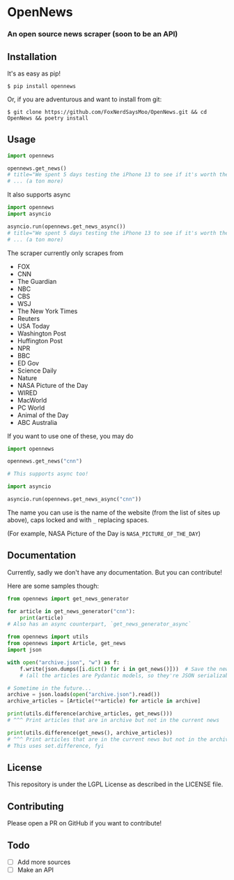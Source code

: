 # OpenNews

### An open source news scraper (soon to be an API)

## Installation

It's as easy as pip!
```
$ pip install opennews
```

Or, if you are adventurous and want to install from git:
```
$ git clone https://github.com/FoxNerdSaysMoo/OpenNews.git && cd OpenNews && poetry install
```

## Usage

```py
import opennews

opennews.get_news()
# title="We spent 5 days testing the iPhone 13 to see if it's worth the upgrade" link='https://www.cnn.com/2021/09/21/cnn-underscored/apple-iphone-13-review/index.html' summary="If you're in the market for an iPhone and have an 11 or older, now is a really ideal time to upgrade." author=None published='Tue, 21 Sep 2021 13:00:53 GMT' published_parsed=[2021, 9, 21, 13, 0, 53, 1, 264, 0] tags=[] media_content=[Media(url='https://cdn.cnn.com/cnnnext/dam/assets/210920231929-3-iphone-13-underscored-review-super-169.jpg', medium='image', width='1100', height='619'), Media(url='https://cdn.cnn.com/cnnnext/dam/assets/210920231929-3-iphone-13-underscored-review-large-11.jpg', medium='image', width='300', height='300'), Media(url='https://cdn.cnn.com/cnnnext/dam/assets/210920231929-3-iphone-13-underscored-review-vertical-large-gallery.jpg', medium='image', width='414', height='552'), Media(url='https://cdn.cnn.com/cnnnext/dam/assets/210920231929-3-iphone-13-underscored-review-video-synd-2.jpg', medium='image', width='640', height='480'), Media(url='https://cdn.cnn.com/cnnnext/dam/assets/210920231929-3-iphone-13-underscored-review-live-video.jpg', medium='image', width='576', height='324'), Media(url='https://cdn.cnn.com/cnnnext/dam/assets/210920231929-3-iphone-13-underscored-review-t1-main.jpg', medium='image', width='250', height='250'), Media(url='https://cdn.cnn.com/cnnnext/dam/assets/210920231929-3-iphone-13-underscored-review-vertical-gallery.jpg', medium='image', width='270', height='360'), Media(url='https://cdn.cnn.com/cnnnext/dam/assets/210920231929-3-iphone-13-underscored-review-story-body.jpg', medium='image', width='300', height='169'), Media(url='https://cdn.cnn.com/cnnnext/dam/assets/210920231929-3-iphone-13-underscored-review-t1-main.jpg', medium='image', width='250', height='250'), Media(url='https://cdn.cnn.com/cnnnext/dam/assets/210920231929-3-iphone-13-underscored-review-assign.jpg', medium='image', width='248', height='186'), Media(url='https://cdn.cnn.com/cnnnext/dam/assets/210920231929-3-iphone-13-underscored-review-hp-video.jpg', medium='image', width='256', height='144')]
# ... (a ton more)
```

It also supports async
```py
import opennews
import asyncio

asyncio.run(opennews.get_news_async())
# title="We spent 5 days testing the iPhone 13 to see if it's worth the upgrade" link='https://www.cnn.com/2021/09/21/cnn-underscored/apple-iphone-13-review/index.html' summary="If you're in the market for an iPhone and have an 11 or older, now is a really ideal time to upgrade." author=None published='Tue, 21 Sep 2021 13:00:53 GMT' published_parsed=[2021, 9, 21, 13, 0, 53, 1, 264, 0] tags=[] media_content=[Media(url='https://cdn.cnn.com/cnnnext/dam/assets/210920231929-3-iphone-13-underscored-review-super-169.jpg', medium='image', width='1100', height='619'), Media(url='https://cdn.cnn.com/cnnnext/dam/assets/210920231929-3-iphone-13-underscored-review-large-11.jpg', medium='image', width='300', height='300'), Media(url='https://cdn.cnn.com/cnnnext/dam/assets/210920231929-3-iphone-13-underscored-review-vertical-large-gallery.jpg', medium='image', width='414', height='552'), Media(url='https://cdn.cnn.com/cnnnext/dam/assets/210920231929-3-iphone-13-underscored-review-video-synd-2.jpg', medium='image', width='640', height='480'), Media(url='https://cdn.cnn.com/cnnnext/dam/assets/210920231929-3-iphone-13-underscored-review-live-video.jpg', medium='image', width='576', height='324'), Media(url='https://cdn.cnn.com/cnnnext/dam/assets/210920231929-3-iphone-13-underscored-review-t1-main.jpg', medium='image', width='250', height='250'), Media(url='https://cdn.cnn.com/cnnnext/dam/assets/210920231929-3-iphone-13-underscored-review-vertical-gallery.jpg', medium='image', width='270', height='360'), Media(url='https://cdn.cnn.com/cnnnext/dam/assets/210920231929-3-iphone-13-underscored-review-story-body.jpg', medium='image', width='300', height='169'), Media(url='https://cdn.cnn.com/cnnnext/dam/assets/210920231929-3-iphone-13-underscored-review-t1-main.jpg', medium='image', width='250', height='250'), Media(url='https://cdn.cnn.com/cnnnext/dam/assets/210920231929-3-iphone-13-underscored-review-assign.jpg', medium='image', width='248', height='186'), Media(url='https://cdn.cnn.com/cnnnext/dam/assets/210920231929-3-iphone-13-underscored-review-hp-video.jpg', medium='image', width='256', height='144')]
# ... (a ton more)
```

The scraper currently only scrapes from
- FOX
- CNN
- The Guardian
- NBC
- CBS
- WSJ
- The New York Times
- Reuters
- USA Today
- Washington Post
- Huffington Post
- NPR
- BBC
- ED Gov
- Science Daily
- Nature
- NASA Picture of the Day
- WIRED
- MacWorld
- PC World
- Animal of the Day
- ABC Australia

If you want to use one of these, you may do
```py
import opennews

opennews.get_news("cnn")

# This supports async too!

import asyncio

asyncio.run(opennews.get_news_async("cnn"))
```
The name you can use is the name of the website (from the list of sites up above), caps locked and with `_` replacing spaces.

(For example, NASA Picture of the Day is `NASA_PICTURE_OF_THE_DAY`)

## Documentation

Currently, sadly we don't have any documentation.
But you can contribute!

Here are some samples though:

```py
from opennews import get_news_generator

for article in get_news_generator("cnn"):
    print(article)
# Also has an async counterpart, `get_news_generator_async`

from opennews import utils
from opennews import Article, get_news
import json

with open("archive.json", "w") as f:
    f.write(json.dumps([i.dict() for i in get_news()]))  # Save the news to a file
    # (all the articles are Pydantic models, so they're JSON serializable)

# Sometime in the future...
archive = json.loads(open("archive.json").read())
archive_articles = [Article(**article) for article in archive]

print(utils.difference(archive_articles, get_news()))
# ^^^ Print articles that are in archive but not in the current news

print(utils.difference(get_news(), archive_articles))
# ^^^ Print articles that are in the current news but not in the archive
# This uses set.difference, fyi
```

## License
This repository is under the LGPL License as described in the LICENSE file.


## Contributing
Please open a PR on GitHub if you want to contribute!

## Todo

- [ ] Add more sources
- [ ] Make an API
